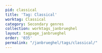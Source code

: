 ```yaml
---
pid: classical
title: 'Tag: Classical'
worktag: Classical
category: Secondary genres
collection: worktags_janbrueghel
layout: tagpage_janbrueghel
order: '035'
permalink: "/janbrueghel/tags/classical/"
---
```

